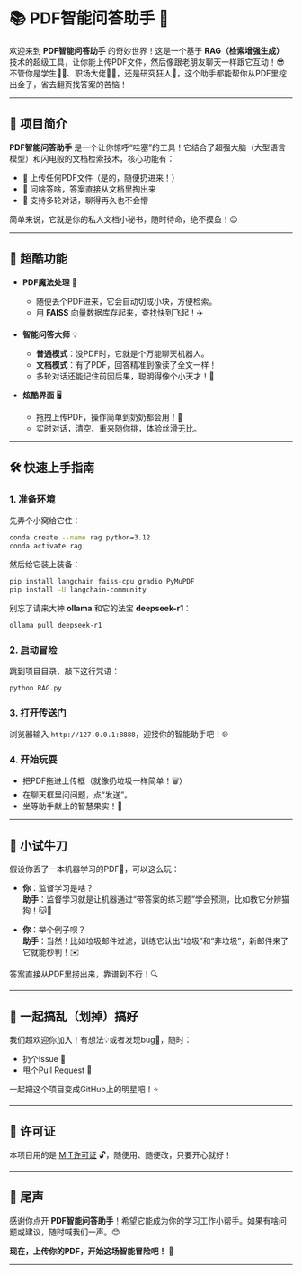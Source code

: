 # 📚 PDF智能问答助手 🤖

欢迎来到 **PDF智能问答助手** 的奇妙世界！这是一个基于 **RAG（检索增强生成）** 技术的超级工具，让你能上传PDF文件，然后像跟老朋友聊天一样跟它互动！😎 不管你是学生👩‍🎓、职场大佬👨‍💼，还是研究狂人🔬，这个助手都能帮你从PDF里挖出金子，省去翻页找答案的苦恼！

---

## 🚀 项目简介

**PDF智能问答助手** 是一个让你惊呼“哇塞”的工具！它结合了超强大脑（大型语言模型）和闪电般的文档检索技术，核心功能有：

- 📄 上传任何PDF文件（是的，随便扔进来！）
- 💬 问啥答啥，答案直接从文档里掏出来
- 🔄 支持多轮对话，聊得再久也不会懵

简单来说，它就是你的私人文档小秘书，随时待命，绝不摸鱼！😊

---

## 🌟 超酷功能

- **PDF魔法处理** 📂  
  - 随便丢个PDF进来，它会自动切成小块，方便检索。
  - 用 **FAISS** 向量数据库存起来，查找快到飞起！✈️

- **智能问答大师** 💡  
  - **普通模式**：没PDF时，它就是个万能聊天机器人。
  - **文档模式**：有了PDF，回答精准到像读了全文一样！
  - 多轮对话还能记住前因后果，聪明得像个小天才！🧠

- **炫酷界面** 🖥️  
  - 拖拽上传PDF，操作简单到奶奶都会用！👵
  - 实时对话，清空、重来随你挑，体验丝滑无比。

---

## 🛠️ 快速上手指南

### 1. 准备环境

先弄个小窝给它住：

```bash
conda create --name rag python=3.12
conda activate rag
```

然后给它装上装备：

```bash
pip install langchain faiss-cpu gradio PyMuPDF
pip install -U langchain-community
```

别忘了请来大神 **ollama** 和它的法宝 **deepseek-r1**：

```bash
ollama pull deepseek-r1
```

### 2. 启动冒险

跳到项目目录，敲下这行咒语：

```bash
python RAG.py  
```

### 3. 打开传送门

浏览器输入 `http://127.0.0.1:8888`，迎接你的智能助手吧！🌐

### 4. 开始玩耍

- 把PDF拖进上传框（就像扔垃圾一样简单！🗑️）
- 在聊天框里问问题，点“发送”。
- 坐等助手献上的智慧果实！🍎

---

## 🎨 小试牛刀

假设你丢了一本机器学习的PDF📘，可以这么玩：

- **你**：监督学习是啥？  
  **助手**：监督学习就是让机器通过“带答案的练习题”学会预测，比如教它分辨猫狗！🐱🐶

- **你**：举个例子呗？  
  **助手**：当然！比如垃圾邮件过滤，训练它认出“垃圾”和“非垃圾”，新邮件来了它就能秒判！✉️

答案直接从PDF里捞出来，靠谱到不行！🔍

---

## 🤝 一起搞乱（划掉）搞好

我们超欢迎你加入！有想法💡或者发现bug🐞，随时：

- 扔个Issue 📝
- 甩个Pull Request 🔄

一起把这个项目变成GitHub上的明星吧！⭐

---

## 📜 许可证

本项目用的是 [MIT许可证](LICENSE) 🔓，随便用、随便改，只要开心就好！

---

## 🎉 尾声

感谢你点开 **PDF智能问答助手**！希望它能成为你的学习工作小帮手。如果有啥问题或建议，随时喊我们一声。😊

**现在，上传你的PDF，开始这场智能冒险吧！** 🚀

--- 
